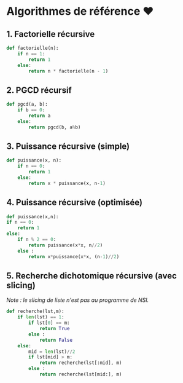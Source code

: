 # Algorithmes de référence :heart:

## 1. Factorielle récursive


```python linenums='1'
def factorielle(n):
    if n == 1:
        return 1
    else:
        return n * factorielle(n - 1)
```

## 2. PGCD récursif

```python linenums='1'
def pgcd(a, b):
    if b == 0:
        return a
    else:
        return pgcd(b, a%b)
```

## 3. Puissance récursive (simple)
```python linenums='1'
def puissance(x, n):
    if n == 0:
        return 1
    else:
        return x * puissance(x, n-1)
```

## 4. Puissance récursive (optimisée)
```python linenums='1'
def puissance(x,n):
if n == 0:
    return 1
else:
    if n % 2 == 0:
        return puissance(x*x, n//2)
    else :
        return x*puissance(x*x, (n-1)//2)
```

## 5. Recherche dichotomique récursive (avec slicing)
*Note : le slicing de liste n'est pas au programme de NSI.*

```python linenums='1'
def recherche(lst,m):
    if len(lst) == 1: 
        if lst[0] == m:
            return True
        else :
            return False
    else:              
        mid = len(lst)//2
        if lst[mid] > m:
            return recherche(lst[:mid], m)
        else :
            return recherche(lst[mid:], m)
```